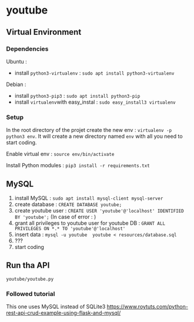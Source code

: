 # youtube

## Virtual Environment

### Dependencies
Ubuntu :
- install `python3-virtualenv` : `sudo apt install python3-virtualenv`

Debian :
- install `python3-pip3` : `sudo apt install python3-pip`
- install `virtualenv`with easy_instal : `sudo easy_install3 virtualenv`

### Setup
In the root directory of the projet create the new env : `virtualenv -p python3 env`. It will create a new directory named `env` with all you need to start coding.

Enable virtual env : `source env/bin/activate`

Install Python modules : `pip3 install -r requirements.txt`

## MySQL

1) install MySQL :  `sudo apt install mysql-client mysql-server`
2) create database : `CREATE DATABASE youtube;`
3) create youtube user : `CREATE USER 'youtube'@'localhost' IDENTIFIED BY 'youtube';`
(In case of error : )
4) grant all privileges to youtube user for youtube DB : `GRANT ALL PRIVILEGES ON *.* TO 'youtube'@'localhost'`
5) insert data : `mysql -u youtube  youtube < resources/database.sql`
6) ???
7) start coding

## Run tha API

`youtube/youtube.py`

### Followed tutorial

This one uses MySQL instead of SQLite3 https://www.roytuts.com/python-rest-api-crud-example-using-flask-and-mysql/
